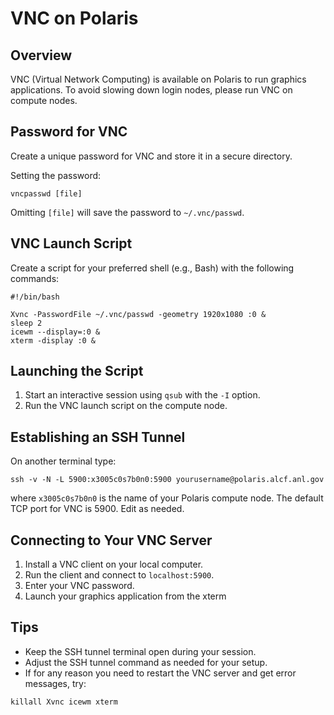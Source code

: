 # VNC on Polaris

## Overview

VNC (Virtual Network Computing) is available on Polaris to run graphics applications. To avoid slowing down login nodes, please run VNC on compute nodes.

## Password for VNC

Create a unique password for VNC and store it in a secure directory.

Setting the password:

```
vncpasswd [file]
```

Omitting `[file]` will save the password to `~/.vnc/passwd`.

## VNC Launch Script

Create a script for your preferred shell (e.g., Bash) with the following commands:

```
#!/bin/bash

Xvnc -PasswordFile ~/.vnc/passwd -geometry 1920x1080 :0 &
sleep 2
icewm --display=:0 &
xterm -display :0 &
```

## Launching the Script
1. Start an interactive session using `qsub` with the `-I` option.
2. Run the VNC launch script on the compute node.

## Establishing an SSH Tunnel

On another terminal type:

```
ssh -v -N -L 5900:x3005c0s7b0n0:5900 yourusername@polaris.alcf.anl.gov
```

where `x3005c0s7b0n0` is the name of your Polaris compute node. The default TCP port for VNC is 5900. Edit as needed.


## Connecting to Your VNC Server
1. Install a VNC client on your local computer.
2. Run the client and connect to `localhost:5900`.
3. Enter your VNC password.
4. Launch your graphics application from the xterm

## Tips
- Keep the SSH tunnel terminal open during your session.
- Adjust the SSH tunnel command as needed for your setup.
- If for any reason you need to restart the VNC server and get error messages, try:
```
killall Xvnc icewm xterm
```


